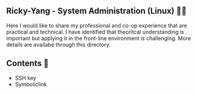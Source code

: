 ## Ricky-Yang - System Administration (Linux) 🧑‍💻

Here I would like to share my professional and co-op experience that are practical and technical. 
I have identified that theoritcal understanding is important but applying it in the front-line environment is challenging. 
More details are availabe through this directory. 

## Contents  📖

- SSH key 
- Symboliclink


